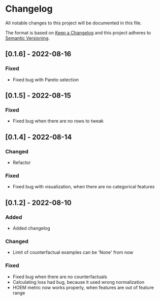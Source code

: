 # Changelog

All notable changes to this project will be documented in this file.
 
The format is based on [Keep a Changelog](http://keepachangelog.com/)
and this project adheres to [Semantic Versioning](http://semver.org/).

## [0.1.6] - 2022-08-16

### Fixed

- Fixed bug with Pareto selection


## [0.1.5] - 2022-08-15

### Fixed

- Fixed bug when there are no rows to tweak

## [0.1.4] - 2022-08-14

### Changed

- Refactor

### Fixed

- Fixed bug with visualization, when there are no categorical features

## [0.1.2] - 2022-08-10
 
### Added

- Added changelog
   
### Changed

- Limit of counterfactual examples can be 'None' from now
 
### Fixed

- Fixed bug when there are no counterfactuals
- Calculating loss had bug, because it used wrong normalization
- HOEM metric now works properly, when features are out of feature range
